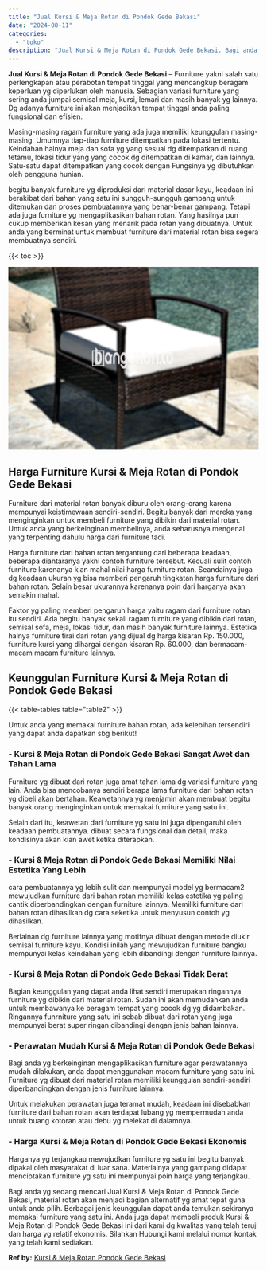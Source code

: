 ```yaml
---
title: "Jual Kursi & Meja Rotan di Pondok Gede Bekasi"
date: "2024-08-11"
categories: 
  - "toko"
description: "Jual Kursi & Meja Rotan di Pondok Gede Bekasi. Bagi anda yg sedang mencari Jual Kursi & Meja Rotan di Pondok Gede Bekasi, material rotan akan menjadi bagian..."
---
```


**Jual Kursi & Meja Rotan di Pondok Gede Bekasi** – Furniture yakni salah satu perlengkapan atau perabotan tempat tinggal yang mencangkup beragam keperluan yg diperlukan oleh manusia. Sebagian variasi furniture yang sering anda jumpai semisal meja, kursi, lemari dan masih banyak yg lainnya. Dg adanya furniture ini akan menjadikan tempat tinggal anda paling fungsional dan efisien.

Masing-masing ragam furniture yang ada juga memiliki keunggulan masing-masing. Umumnya tiap-tiap furniture ditempatkan pada lokasi tertentu. Keindahan halnya meja dan sofa yg yang sesuai dg ditempatkan di ruang tetamu, lokasi tidur yang yang cocok dg ditempatkan di kamar, dan lainnya. Satu-satu dapat ditempatkan yang cocok dengan Fungsinya yg dibutuhkan oleh pengguna hunian.

begitu banyak furniture yg diproduksi dari material dasar kayu, keadaan ini berakibat dari bahan yang satu ini sungguh-sungguh gampang untuk ditemukan dan proses pembuatannya yang benar-benar gampang. Tetapi ada juga furniture yg mengaplikasikan bahan rotan. Yang hasilnya pun cukup memberikan kesan yang menarik pada rotan yang dibuatnya. Untuk anda yang berminat untuk membuat furniture dari material rotan bisa segera membuatnya sendiri.

{{< toc >}}

![Jual Kursi & Meja Rotan di Pondok Gede Bekasi](/images/kursi-meja-rotan-murah03.png)

## Harga Furniture Kursi & Meja Rotan di Pondok Gede Bekasi

Furniture dari material rotan banyak diburu oleh orang-orang karena mempunyai keistimewaan sendiri-sendiri. Begitu banyak dari mereka yang menginginkan untuk membeli furniture yang dibikin dari material rotan. Untuk anda yang berkeinginan membelinya, anda seharusnya mengenal yang terpenting dahulu harga dari furniture tadi.

Harga furniture dari bahan rotan tergantung dari beberapa keadaan, beberapa diantaranya yakni contoh furniture tersebut. Kecuali sulit contoh furniture karenanya kian mahal nilai harga furniture rotan. Seandainya juga dg keadaan ukuran yg bisa memberi pengaruh tingkatan harga furniture dari bahan rotan. Selain besar ukurannya karenanya poin dari harganya akan semakin mahal.

Faktor yg paling memberi pengaruh harga yaitu ragam dari furniture rotan itu sendiri. Ada begitu banyak sekali ragam furniture yang dibikin dari rotan, semisal sofa, meja, lokasi tidur, dan masih banyak furniture lainnya. Estetika halnya furniture tirai dari rotan yang dijual dg harga kisaran Rp. 150.000, furniture kursi yang dihargai dengan kisaran Rp. 60.000, dan bermacam-macam macam furniture lainnya.

## Keunggulan Furniture Kursi & Meja Rotan di Pondok Gede Bekasi

{{< table-tables table="table2" >}}

Untuk anda yang memakai furniture bahan rotan, ada kelebihan tersendiri yang dapat anda dapatkan sbg berikut!

### \- Kursi & Meja Rotan di Pondok Gede Bekasi Sangat Awet dan Tahan Lama

Furniture yg dibuat dari rotan juga amat tahan lama dg variasi furniture yang lain. Anda bisa mencobanya sendiri berapa lama furniture dari bahan rotan yg dibeli akan bertahan. Keawetannya yg menjamin akan membuat begitu banyak orang menginginkan untuk memakai furniture yang satu ini.

Selain dari itu, keawetan dari furniture yg satu ini juga dipengaruhi oleh keadaan pembuatannya. dibuat secara fungsional dan detail, maka kondisinya akan kian awet ketika diterapkan.

### \- Kursi & Meja Rotan di Pondok Gede Bekasi Memiliki Nilai Estetika Yang Lebih

cara pembuatannya yg lebih sulit dan mempunyai model yg bermacam2 mewujudkan furniture dari bahan rotan memiliki kelas estetika yg paling cantik diperbandingkan dengan furniture lainnya. Memiliki furniture dari bahan rotan dihasilkan dg cara seketika untuk menyusun contoh yg dihasilkan.

Berlainan dg furniture lainnya yang motifnya dibuat dengan metode diukir semisal furniture kayu. Kondisi inilah yang mewujudkan furniture bangku mempunyai kelas keindahan yang lebih dibandingi dengan furniture lainnya.

### \- Kursi & Meja Rotan di Pondok Gede Bekasi Tidak Berat

Bagian keunggulan yang dapat anda lihat sendiri merupakan ringannya furniture yg dibikin dari material rotan. Sudah ini akan memudahkan anda untuk membawanya ke beragam tempat yang cocok dg yg didambakan. Ringannya funrniture yang satu ini sebab dibuat dari rotan yang juga mempunyai berat super ringan dibandingi dengan jenis bahan lainnya.

### \- Perawatan Mudah Kursi & Meja Rotan di Pondok Gede Bekasi

Bagi anda yg berkeinginan mengaplikasikan furniture agar perawatannya mudah dilakukan, anda dapat menggunakan macam furniture yang satu ini. Furniture yg dibuat dari material rotan memiliki keunggulan sendiri-sendiri diperbandingkan dengan jenis furniture lainnya.

Untuk melakukan perawatan juga teramat mudah, keadaan ini disebabkan furniture dari bahan rotan akan terdapat lubang yg mempermudah anda untuk buang kotoran atau debu yg melekat di dalamnya.

### \- Harga Kursi & Meja Rotan di Pondok Gede Bekasi Ekonomis

Harganya yg terjangkau mewujudkan furniture yg satu ini begitu banyak dipakai oleh masyarakat di luar sana. Materialnya yang gampang didapat menciptakan furniture yg satu ini mempunyai poin harga yang terjangkau.

Bagi anda yg sedang mencari Jual Kursi & Meja Rotan di Pondok Gede Bekasi, material rotan akan menjadi bagian alternatif yg amat tepat guna untuk anda pilih. Berbagai jenis keunggulan dapat anda temukan sekiranya memakai furniture yang satu ini. Anda juga dapat membeli produk Kursi & Meja Rotan di Pondok Gede Bekasi ini dari kami dg kwalitas yang telah teruji dan harga yg relatif ekonomis. Silahkan Hubungi kami melalui nomor kontak yang telah kami sediakan.

**Ref by:** [Kursi & Meja Rotan Pondok Gede Bekasi](https://id.wikipedia.org/wiki/Kursi)
